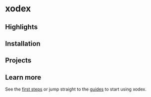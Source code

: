 # xodex

## Highlights

## Installation

## Projects

## Learn more

See the [first steps](./getting-started/first-steps.md) or jump straight to the
[guides](./guides/index.md) to start using xodex.
